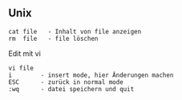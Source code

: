 ## Unix

```
cat file   - Inhalt von file anzeigen
rm  file   - file löschen

```

Edit mit vi

```
vi file  
i        - insert mode, hier Änderungen machen
ESC      - zurück in normal mode
:wq      - datei speichern und quit

```
